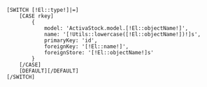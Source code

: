     [SWITCH [!El::type!]|=]
        [CASE rkey]
            {
                model: 'ActivaStock.model.[!El::objectName!]',
                name: '[!Utils::lowercase([!El::objectName!])!]s',
                primaryKey: 'id',
                foreignKey: '[!El::name!]',
                foreignStore: '[!El::objectName!]s'
            }
        [/CASE]
        [DEFAULT][/DEFAULT]
    [/SWITCH]
